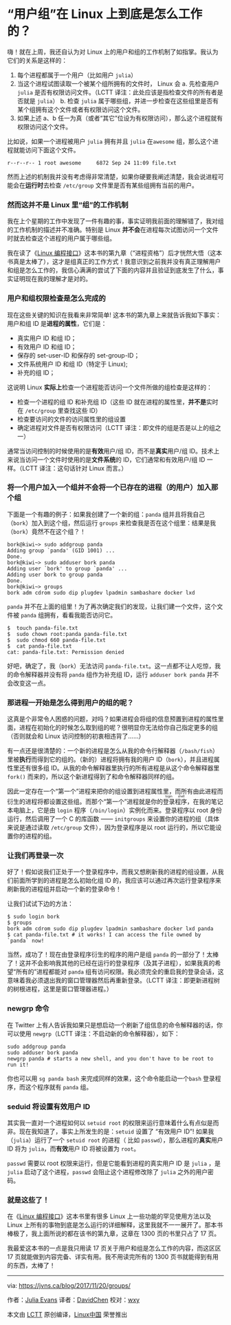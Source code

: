 “用户组”在 Linux 上到底是怎么工作的？
========

嗨！就在上周，我还自认为对 Linux 上的用户和组的工作机制了如指掌。我认为它们的关系是这样的：

1.  每个进程都属于一个用户（比如用户 `julia`）
2.  当这个进程试图读取一个被某个组所拥有的文件时， Linux 会 
    a. 先检查用户`julia` 是否有权限访问文件。（LCTT 译注：此处应该是指检查文件的所有者是否就是 `julia`）
    b. 检查 `julia` 属于哪些组，并进一步检查在这些组里是否有某个组拥有这个文件或者有权限访问这个文件。
3.  如果上述 a、b 任一为真（或者“其它”位设为有权限访问），那么这个进程就有权限访问这个文件。

比如说，如果一个进程被用户 `julia` 拥有并且 `julia` 在`awesome` 组，那么这个进程就能访问下面这个文件。

```
r--r--r-- 1 root awesome     6872 Sep 24 11:09 file.txt
```

然而上述的机制我并没有考虑得非常清楚，如果你硬要我阐述清楚，我会说进程可能会在**运行时**去检查 `/etc/group` 文件里是否有某些组拥有当前的用户。

### 然而这并不是 Linux 里“组”的工作机制

我在上个星期的工作中发现了一件有趣的事，事实证明我前面的理解错了，我对组的工作机制的描述并不准确。特别是 Linux **并不会**在进程每次试图访问一个文件时就去检查这个进程的用户属于哪些组。

我在读了《[Linux 编程接口][1]》这本书的第九章（“进程资格”）后才恍然大悟（这本书真是太棒了），这才是组真正的工作方式！我意识到之前我并没有真正理解用户和组是怎么工作的，我信心满满的尝试了下面的内容并且验证到底发生了什么，事实证明现在我的理解才是对的。

### 用户和组权限检查是怎么完成的

现在这些关键的知识在我看来非常简单! 这本书的第九章上来就告诉我如下事实：用户和组 ID 是**进程的属性**，它们是：

*   真实用户 ID 和组 ID； 
*   有效用户 ID 和组 ID；
*   保存的 set-user-ID 和保存的 set-group-ID；
*   文件系统用户 ID 和组 ID（特定于 Linux);
*   补充的组 ID；

这说明 Linux **实际上**检查一个进程能否访问一个文件所做的组检查是这样的：

*   检查一个进程的组 ID 和补充组 ID（这些 ID 就在进程的属性里，**并不是**实时在 `/etc/group` 里查找这些 ID）
*   检查要访问的文件的访问属性里的组设置
*   确定进程对文件是否有权限访问（LCTT 译注：即文件的组是否是以上的组之一）

通常当访问控制的时候使用的是**有效**用户/组 ID，而不是**真实**用户/组 ID。技术上来说当访问一个文件时使用的是**文件系统**的 ID，它们通常和有效用户/组 ID 一样。（LCTT 译注：这句话针对 Linux 而言。）

### 将一个用户加入一个组并不会将一个已存在的进程（的用户）加入那个组

下面是一个有趣的例子：如果我创建了一个新的组：`panda` 组并且将我自己（`bork`）加入到这个组，然后运行 `groups` 来检查我是否在这个组里：结果是我（`bork`）竟然不在这个组？！

```
bork@kiwi~> sudo addgroup panda
Adding group `panda' (GID 1001) ...
Done.
bork@kiwi~> sudo adduser bork panda
Adding user `bork' to group `panda' ...
Adding user bork to group panda
Done.
bork@kiwi~> groups
bork adm cdrom sudo dip plugdev lpadmin sambashare docker lxd

```

`panda` 并不在上面的组里！为了再次确定我们的发现，让我们建一个文件，这个文件被 `panda` 组拥有，看看我能否访问它。

```
$  touch panda-file.txt
$  sudo chown root:panda panda-file.txt
$  sudo chmod 660 panda-file.txt
$  cat panda-file.txt
cat: panda-file.txt: Permission denied
```

好吧，确定了，我（`bork`）无法访问 `panda-file.txt`。这一点都不让人吃惊，我的命令解释器并没有将 `panda` 组作为补充组 ID，运行 `adduser bork panda` 并不会改变这一点。

### 那进程一开始是怎么得到用户的组的呢？

这真是个非常令人困惑的问题，对吗？如果进程会将组的信息预置到进程的属性里面，进程在初始化的时候怎么取到组的呢？很明显你无法给你自己指定更多的组（否则就会和 Linux 访问控制的初衷相违背了……）

有一点还是很清楚的：一个新的进程是怎么从我的命令行解释器（`/bash/fish`）里被**执行**而得到它的组的。（新的）进程将拥有我的用户 ID（`bork`），并且进程属性里还有很多组 ID。从我的命令解释器里执行的所有进程是从这个命令解释器里 `fork()` 而来的，所以这个新进程得到了和命令解释器同样的组。

因此一定存在一个“第一个”进程来把你的组设置到进程属性里，而所有由此进程而衍生的进程将都设置这些组。而那个“第一个”进程就是你的<ruby>登录程序<rt>login shell</rt></ruby>，在我的笔记本电脑上，它是由 `login` 程序（`/bin/login`）实例化而来。登录程序以 root 身份运行，然后调用了一个 C 的库函数 —— `initgroups` 来设置你的进程的组（具体来说是通过读取 `/etc/group` 文件），因为登录程序是以 root 运行的，所以它能设置你的进程的组。

###  让我们再登录一次

好了！假如说我们正处于一个登录程序中，而我又想刷新我的进程的组设置，从我们前面所学到的进程是怎么初始化组 ID 的，我应该可以通过再次运行登录程序来刷新我的进程组并启动一个新的登录命令！

让我们试试下边的方法：

```
$ sudo login bork
$ groups
bork adm cdrom sudo dip plugdev lpadmin sambashare docker lxd panda
$ cat panda-file.txt # it works! I can access the file owned by `panda` now!
```

当然，成功了！现在由登录程序衍生的程序的用户是组 `panda` 的一部分了！太棒了！这并不会影响我其他的已经在运行的登录程序（及其子进程），如果我真的希望“所有的”进程都能对 `panda` 组有访问权限。我必须完全的重启我的登录会话，这意味着我必须退出我的窗口管理器然后再重新登录。（LCTT 译注：即更新进程树的树根进程，这里是窗口管理器进程。）

### newgrp 命令

在 Twitter 上有人告诉我如果只是想启动一个刷新了组信息的命令解释器的话，你可以使用 `newgrp`（LCTT 译注：不启动新的命令解释器），如下：

```
sudo addgroup panda
sudo adduser bork panda
newgrp panda # starts a new shell, and you don't have to be root to run it!
```

你也可以用 `sg panda bash` 来完成同样的效果，这个命令能启动一个`bash` 登录程序，而这个程序就有 `panda` 组。

### seduid 将设置有效用户 ID

其实我一直对一个进程如何以 `setuid root` 的权限来运行意味着什么有点似是而非。现在我知道了，事实上所发生的是：`setuid` 设置了 
“有效用户 ID”!  如果我（`julia`）运行了一个 `setuid root` 的进程（ 比如 `passwd`），那么进程的**真实**用户 ID 将为 `julia`，而**有效**用户 ID 将被设置为 `root`。

`passwd` 需要以 root 权限来运行，但是它能看到进程的真实用户 ID 是 `julia` ，是 `julia` 启动了这个进程，`passwd` 会阻止这个进程修改除了 `julia` 之外的用户密码。

### 就是这些了！

在《[Linux 编程接口][1]》这本书里有很多 Linux 上一些功能的罕见使用方法以及 Linux 上所有的事物到底是怎么运行的详细解释，这里我就不一一展开了。那本书棒极了，我上面所说的都在该书的第九章，这章在 1300 页的书里只占了 17 页。

我最爱这本书的一点是我只用读 17 页关于用户和组是怎么工作的内容，而这区区 17 页就能做到内容完备、详实有用。我不用读完所有的 1300 页书就能得到有用的东西，太棒了！

--------------------------------------------------------------------------------

via: https://jvns.ca/blog/2017/11/20/groups/

作者：[Julia Evans][a]
译者：[DavidChen](https://github.com/DavidChenLiang)
校对：[wxy](https://github.com/wxy)

本文由 [LCTT](https://github.com/LCTT/TranslateProject) 原创编译，[Linux中国](https://linux.cn/) 荣誉推出

[a]:https://jvns.ca/
[1]:http://man7.org/tlpi/
